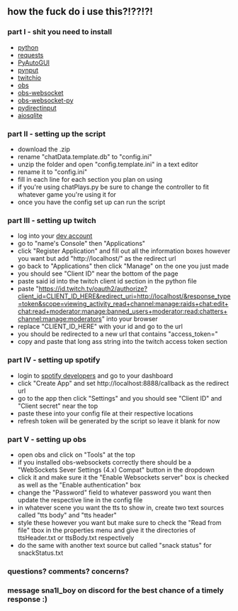 ## how the fuck do i use this?!??!?!

### part I - shit you need to install
- [python](https://www.python.org/downloads/)
- [requests](https://pypi.org/project/requests/)
- [PyAutoGUI](https://pypi.org/project/PyAutoGUI/)
- [pynput](https://pypi.org/project/pynput/)
- [twitchio](https://pypi.org/project/twitchio/)
- [obs](https://obsproject.com/)
- [obs-websocket](https://obsproject.com/forum/resources/obs-websocket-remote-control-obs-studio-using-websockets.466/)
- [obs-websocket-py](https://pypi.org/project/obs-websocket-py/)
- [pydirectinput](https://pypi.org/project/pydirectinput/)
- [aiosqlite](https://pypi.org/project/aiosqlite/)

### part II - setting up the script
- download the .zip
- rename "chatData.template.db" to "config.ini"
- unzip the folder and open "config.template.ini" in a text editor
- rename it to "config.ini"
- fill in each line for each section you plan on using
- if you're using chatPlays.py be sure to change the controller to fit whatever game you're using it for
- once you have the config set up can run the script

### part III - setting up twitch
- log into your [dev account](https://dev.twitch.tv/)
- go to "name's Console" then "Applications"
- click "Register Application" and fill out all the information boxes however you want but add "http://localhost/" as the redirect url
- go back to "Applications" then click "Manage" on the one you just made
- you should see "Client ID" near the bottom of the page
- paste said id into the twitch client id section in the python file
- paste "https://id.twitch.tv/oauth2/authorize?client_id=CLIENT_ID_HERE&redirect_uri=http://localhost/&response_type=token&scope=viewing_activity_read+channel:manage:raids+chat:edit+chat:read+moderator:manage:banned_users+moderator:read:chatters+channel:manage:moderators" into your browser
- replace "CLIENT_ID_HERE" with your id and go to the url
- you should be redirected to a new url that contains "access_token="
- copy and paste that long ass string into the twitch access token section

### part IV - setting up spotify
  - login to [spotify developers](https://developer.spotify.com/) and go to your dashboard
  - click "Create App" and set http://localhost:8888/callback as the redirect url
  - go to the app then click "Settings" and you should see "Client ID" and "Client secret" near the top
  - paste these into your config file at their respective locations
  - refresh token will be generated by the script so leave it blank for now

### part V - setting up obs
  - open obs and click on "Tools" at the top
  - if you installed obs-websockets correctly there should be a "WebSockets Sever Settings (4.x) Compat" button in the dropdown
  - click it and make sure it the "Enable Websockets server" box is checked as well as the "Enable authentication" box
  - change the "Password" field to whatever password you want then update the respective line in the config file
  - in whatever scene you want the tts to show in, create two text sources called "tts body" and "tts header"
  - style these however you want but make sure to check the "Read from file" tbox in the properties menu and give it the directories of ttsHeader.txt or ttsBody.txt respectively
  - do the same with another text source but called "snack status" for snackStatus.txt

### questions? comments? concerns?
### message sna1l_boy on discord for the best chance of a timely response :)
